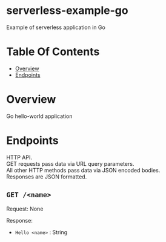 # serverless-example-go
Example of serverless application in Go

# Table Of Contents
- [Overview](#overview)
- [Endpoints](#endpoints)

# Overview
Go hello-world application

# Endpoints
HTTP API.  
GET requests pass data via URL query parameters.  
All other HTTP methods pass data via JSON encoded bodies.  
Responses are JSON formatted.  

## `GET /<name>`
Request: None

Response:

- `Hello <name>` : String




